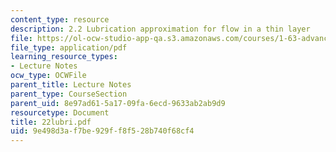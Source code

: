 ```yaml
---
content_type: resource
description: 2.2 Lubrication approximation for flow in a thin layer
file: https://ol-ocw-studio-app-qa.s3.amazonaws.com/courses/1-63-advanced-fluid-dynamics-of-the-environment-fall-2002/9e498d3af7be929ff8f528b740f68cf4_22lubri.pdf
file_type: application/pdf
learning_resource_types:
- Lecture Notes
ocw_type: OCWFile
parent_title: Lecture Notes
parent_type: CourseSection
parent_uid: 8e97ad61-5a17-09fa-6ecd-9633ab2ab9d9
resourcetype: Document
title: 22lubri.pdf
uid: 9e498d3a-f7be-929f-f8f5-28b740f68cf4
---
```

